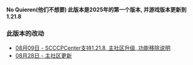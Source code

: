 **No Quieren(他们不想要) 此版本是2025年的第一个版本, 并游戏版本更新到1.21.8** 
  
### 此版本的改动
* [08月09日 - SCCCPCenter支持1.21.8, 主社区升级, 功能移除说明](08-09)  
* [08月28日 - 主社区更新](08-28)
